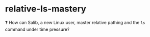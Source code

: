 # relative-ls-mastery
❓ How can Salib, a new Linux user, master relative pathing and the `ls` command under time pressure?
